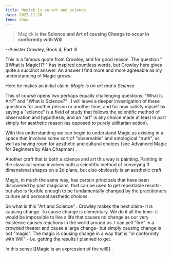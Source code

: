 ```yaml
---
title: Magick is an art and science
date: 2022-11-28
feed: show
---
```



>Magick is **the Science and Art of causing Change to occur in conformity with Will**

--Aleister Crowley, Book 4, Part III

This is a famous quote from Crowley, and for good reason. The question "[[What is Magic]]? " has inspired countless words, but Crowley here gives quite a succinct answer. An answer I find more and more agreeable as my understanding of Magic grows.

Here he makes an initial claim:
*Magic is an art and a Science*

This of course opens two perhaps equally challenging questions: "What is Art?" and "What is Science?" . I will leave a deeper investigation of these questions for another person or another time, and for now satisfy myself by saying a "science" is a field of study that follows the scientific method of observation and hypothesis; and an "art" is any choice made at least in part simply for aesthetic reason (as opposed to purely utilitarian action).

With this understanding we can begin to understand Magic as existing in a space that involves some sort of "observable" and ontological "truth", as well as having room for aesthetic and cultural choices (see Advanced Magic for Beginners by Alan Chapman) . 

Another craft that is both a science and art this way is painting. Painting in the classical sense involves both a scientific method of conveying 3 dimensional shapes on a 2d plane, but also obviously is an aesthetic craft.

Magic, in much the same way, has certain principals that have been discovered by past magicians, that can be used to get repeatable results- but also is flexible enough to be fundamentally changed by the practitioners culture and personal aesthetic choices. 

So what is this "Art and Science" . Crowley makes the next claim- it is causing change.
To cause change is elementary. We do it all the time- it would be impossible to live a life that causes no change as our very existence causes reactions in the world around us. I can yell "fire" in a crowded theater and cause a large change- but simply causing change is not "magic". The magic is causing change in a way that is "in conformity with Will" - i.e. getting the results I planned to get. 

In this sense [[Magic is an expression of the will]] .